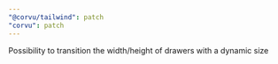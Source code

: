```yaml
---
"@corvu/tailwind": patch
"corvu": patch
---
```


Possibility to transition the width/height of drawers with a dynamic size
